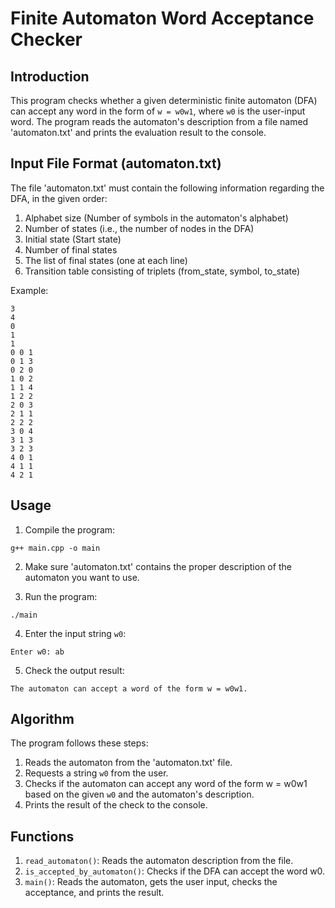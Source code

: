 # Finite Automaton Word Acceptance Checker

## Introduction

This program checks whether a given deterministic finite automaton (DFA) can accept any word in the form of `w = w0w1`, where `w0` is the user-input word. The program reads the automaton's description from a file named 'automaton.txt' and prints the evaluation result to the console.

## Input File Format (automaton.txt)

The file 'automaton.txt' must contain the following information regarding the DFA, in the given order:

1. Alphabet size (Number of symbols in the automaton's alphabet)
2. Number of states (i.e., the number of nodes in the DFA)
3. Initial state (Start state)
4. Number of final states
5. The list of final states (one at each line)
6. Transition table consisting of triplets (from_state, symbol, to_state)

Example:

```
3
4
0
1
1
0 0 1
0 1 3
0 2 0
1 0 2
1 1 4
1 2 2
2 0 3
2 1 1
2 2 2
3 0 4
3 1 3
3 2 3
4 0 1
4 1 1
4 2 1
```

## Usage

1. Compile the program:
```
g++ main.cpp -o main
```

2. Make sure 'automaton.txt' contains the proper description of the automaton you want to use.

3. Run the program:
```
./main
```

4. Enter the input string `w0`:
```
Enter w0: ab
```

5. Check the output result:
```
The automaton can accept a word of the form w = w0w1.
```

## Algorithm

The program follows these steps:

1. Reads the automaton from the 'automaton.txt' file.
2. Requests a string `w0` from the user.
3. Checks if the automaton can accept any word of the form w = w0w1 based on the given `w0` and the automaton's description.
4. Prints the result of the check to the console.

## Functions

1. `read_automaton()`: Reads the automaton description from the file.
2. `is_accepted_by_automaton()`: Checks if the DFA can accept the word w0.
3. `main()`: Reads the automaton, gets the user input, checks the acceptance, and prints the result.
